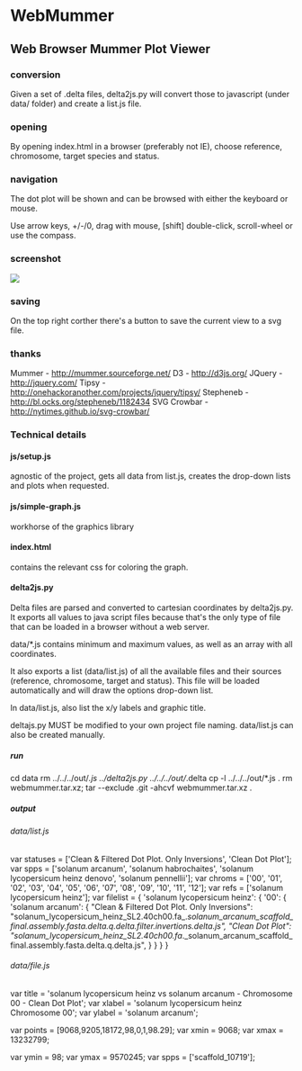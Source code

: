 # WebMummer
## Web Browser Mummer Plot Viewer

### conversion
Given a set of .delta files, delta2js.py will convert those to javascript (under data/ folder) and create a list.js file.

### opening
By opening index.html in a browser (preferably not IE), choose reference, chromosome, target species and status.

### navigation
The dot plot will be shown and can be browsed with either the keyboard or mouse. 

Use arrow keys, +/-/0, drag with mouse, [shift] double-click, scroll-wheel or use the compass.

### screenshot
<img src="https://raw.github.com/sauloal/webmummer/master/Screenshot.png"/>

### saving
On the top right corther there's a button to save the current view to a svg file.

### thanks
Mummer      - http://mummer.sourceforge.net/
D3          - http://d3js.org/
JQuery      - http://jquery.com/
Tipsy       - http://onehackoranother.com/projects/jquery/tipsy/
Stepheneb   - http://bl.ocks.org/stepheneb/1182434
SVG Crowbar - http://nytimes.github.io/svg-crowbar/

### Technical details
#### js/setup.js
agnostic of the project, gets all data from list.js, creates the drop-down lists and plots when requested.

#### js/simple-graph.js
workhorse of the graphics library

#### index.html
contains the relevant css for coloring the graph.

#### delta2js.py
Delta files are parsed and converted to cartesian coordinates by delta2js.py.
It exports all values to java script files because that's the only type of file that can be loaded in a browser without a web server. 

data/*.js contains minimum and maximum values, as well as an array with all coordinates.

It also exports a list (data/list.js) of all the available files and their sources (reference, chromosome, target and status). This file will be loaded automatically and will draw the options drop-down list.

In data/list.js, also list the x/y labels and graphic title.

deltajs.py MUST be modified to your own project file naming.
data/list.js can also be created manually.

##### run
cd data
rm ../../../out/*.js
../delta2js.py ../../../out/*.delta
cp -l ../../../out/*.js .
rm webmummer.tar.xz; tar --exclude .git -ahcvf webmummer.tar.xz .

##### output
###### data/list.js
var statuses = ['Clean & Filtered Dot Plot. Only Inversions', 'Clean Dot Plot'];
var spps     = ['solanum arcanum', 'solanum habrochaites', 'solanum lycopersicum heinz denovo', 'solanum pennellii'];
var chroms   = ['00', '01', '02', '03', '04', '05', '06', '07', '08', '09', '10', '11', '12'];
var refs     = ['solanum lycopersicum heinz'];
var filelist = {
  'solanum lycopersicum heinz': {
    '00': {
      'solanum arcanum': {
        "Clean & Filtered Dot Plot. Only Inversions": "solanum_lycopersicum_heinz_SL2.40ch00.fa_._solanum_arcanum_scaffold_final.assembly.fasta.delta.q.delta.filter.invertions.delta.js",
        "Clean Dot Plot": "solanum_lycopersicum_heinz_SL2.40ch00.fa_._solanum_arcanum_scaffold_final.assembly.fasta.delta.q.delta.js",
      }
    }
  }
}

###### data/file.js
var title  = 'solanum lycopersicum heinz vs solanum arcanum - Chromosome 00 - Clean Dot Plot';
var xlabel = 'solanum lycopersicum heinz Chromosome 00';
var ylabel = 'solanum arcanum';

var points = [9068,9205,18172,98,0,1,98.29];
var xmin    =         9068;
var xmax    =     13232799;

var ymin    =           98;
var ymax    =      9570245;
var spps    = ['scaffold_10719'];



